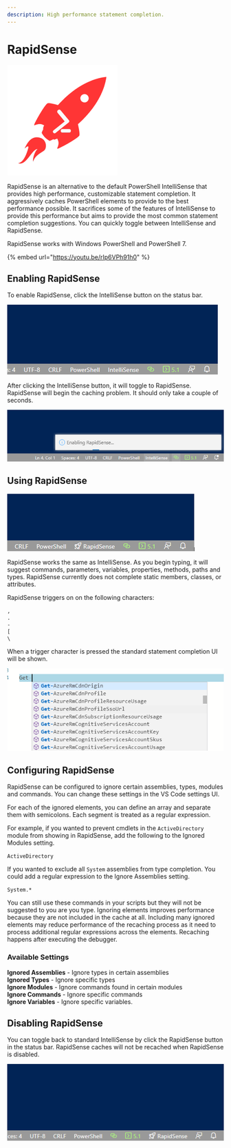 ```yaml
---
description: High performance statement completion.
---
```


# RapidSense

![RapidSense](../../.gitbook/assets/rapidsense_small.png)

RapidSense is an alternative to the default PowerShell IntelliSense that provides high performance, customizable statement completion. It aggressively caches PowerShell elements to provide to the best performance possible. It sacrifices some of the features of IntelliSense to provide this performance but aims to provide the most common statement completion suggestions. You can quickly toggle between IntelliSense and RapidSense. 

RapidSense works with Windows PowerShell and PowerShell 7.

{% embed url="https://youtu.be/rIp6VPh91h0" %}



## Enabling RapidSense

To enable RapidSense, click the IntelliSense button on the status bar. 

![](../../.gitbook/assets/image%20%2848%29.png)

After clicking the IntelliSense button, it will toggle to RapidSense. RapidSense will begin the caching problem. It should only take a couple of seconds. 

![](../../.gitbook/assets/image%20%2853%29.png)

## Using RapidSense

![](../../.gitbook/assets/image%20%2850%29.png)

RapidSense works the same as IntelliSense. As you begin typing, it will suggest commands, parameters, variables, properties, methods, paths and types. RapidSense currently does not complete static members, classes, or attributes. 

RapidSense triggers on on the following characters: 

```text
,
.
-
[
\
```

When a trigger character is pressed the standard statement completion UI will be shown. 

![](../../.gitbook/assets/image%20%2851%29.png)

## Configuring RapidSense

RapidSense can be configured to ignore certain assemblies, types, modules and commands. You can change these settings in the VS Code settings UI. 

For each of the ignored elements, you can define an array and separate them with semicolons. Each segment is treated as a regular expression.

For example, if you wanted to prevent cmdlets in the `ActiveDirectory` module from showing in RapidSense, add the following to the Ignored Modules setting.

```text
ActiveDirectory
```

If you wanted to exclude all `System` assemblies from type completion. You could add a regular expression to the Ignore Assemblies setting.

```text
System.*
```

You can still use these commands in your scripts but they will not be suggested to you are you type. Ignoring elements improves performance because they are not included in the cache at all. Including many ignored elements may reduce performance of the recaching process as it need to process additional regular expressions across the elements. Recaching happens after executing the debugger.

### Available Settings

**Ignored Assemblies** - Ignore types in certain assemblies   
**Ignored Types** - Ignore specific types  
**Ignore Modules** - Ignore commands found in certain modules  
**Ignore Commands** - Ignore specific commands  
**Ignore Variables** - Ignore specific variables.

## Disabling RapidSense

You can toggle back to standard IntelliSense by click the RapidSense button in the status bar. RapidSense caches will not be recached when RapidSense is disabled. 

![](../../.gitbook/assets/image%20%2852%29.png)





